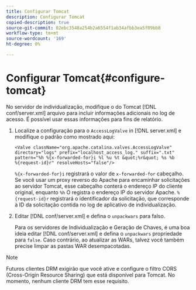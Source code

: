 ```yaml
---
title: Configurar Tomcat
description: Configurar Tomcat
copied-description: true
source-git-commit: 02ebc3548a254b2a6554f1ab34afbb3ea5f09bb8
workflow-type: tm+mt
source-wordcount: '169'
ht-degree: 0%

---
```


# Configurar Tomcat{#configure-tomcat}

No servidor de individualização, modifique o do Tomcat [!DNL conf/server.xml] arquivo para incluir informações adicionais no log de acesso. É possível usar essas informações para fins de relatório.

1. Localize a configuração para o `AccessLogValve` in [!DNL server.xml] e modifique o padrão como mostrado aqui:

   ```
   <Valve className="org.apache.catalina.valves.AccessLogValve" 
   directory="logs" prefix="localhost_access_log." suffix=".txt" 
   pattern="%h %{x-forwarded-for}i %l %u %t &quot;%r&quot; %s %b 
   %{request-id}r" resolveHosts="false"/>
   ```

   `%{x-forwarded-for}i` registrará o valor de `x-forwarded-for` cabeçalho. Se você usar um proxy reverso do Apache para encaminhar solicitações ao servidor Tomcat, esse cabeçalho conterá o endereço IP do cliente original, enquanto `%h` O registra o endereço IP do servidor Apache. `%{request-id}r` registrará o identificador da solicitação, que corresponde à ID da solicitação contida no log de aplicativo de individualização.

1. Editar [!DNL conf/server.xml] e defina o `unpackwars` para falso.

   Para os servidores de Individualização e Geração de Chaves, é uma boa ideia editar [!DNL conf/server.xml] e defina o `unpackwars` propriedade para `false`. Caso contrário, ao atualizar as WARs, talvez você também precise limpar as pastas WAR desempacotadas.

>[!NOTE]
>
>Futuros clientes DRM exigirão que você ative e configure o filtro CORS (Cross-Origin Resource Sharing) que está disponível para Tomcat. No momento, nenhum cliente DRM tem esse requisito.
